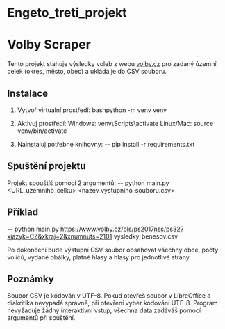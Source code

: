 # Engeto_treti_projekt

# Volby Scraper

Tento projekt stahuje výsledky voleb z webu [volby.cz](https://www.volby.cz) pro zadaný územní celek (okres, město, obec) a ukládá je do CSV souboru.

## Instalace

1. Vytvoř virtuální prostředí:
bashpython -m venv venv

2. Aktivuj prostředí:
Windows: venv\Scripts\activate
Linux/Mac: source venv/bin/activate

3. Nainstaluj potřebné knihovny:
-- pip install -r requirements.txt

## Spuštění projektu
Projekt spouštíš pomocí 2 argumentů:
-- python main.py <URL_uzemniho_celku> <nazev_vystupniho_souboru.csv>

## Příklad
-- python main.py https://www.volby.cz/pls/ps2017nss/ps32?xjazyk=CZ&xkraj=2&xnumnuts=2101 vysledky_benesov.csv

Po dokončení bude výstupní CSV soubor obsahovat všechny obce, počty voličů, vydané obálky, platné hlasy a hlasy pro jednotlivé strany.

## Poznámky
Soubor CSV je kódován v UTF-8. Pokud otevřeš soubor v LibreOffice a diakritika nevypadá správně, při otevření vyber kódování UTF-8.
Program nevyžaduje žádný interaktivní vstup, všechna data zadáváš pomocí argumentů při spuštění.
